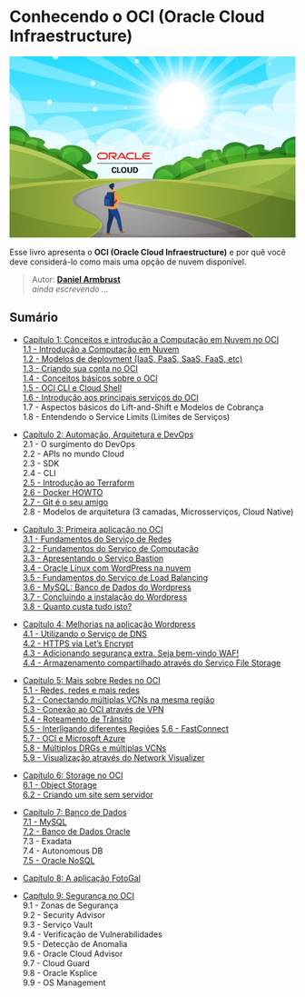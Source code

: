 # Conhecendo o OCI (Oracle Cloud Infraestructure)

![alt_text](./chapter-1/images/conhecendo-oci-livro-logo.jpg "Conhecendo o OCI")

Esse livro apresenta o **OCI (Oracle Cloud Infraestructure)** e por quê você deve considerá-lo como mais uma opção de nuvem disponível.

> Autor: **[Daniel Armbrust](https://github.com/daniel-armbrust)** <br>
> _ainda escrevendo ..._

## Sumário

- [Capítulo 1: Conceitos e introdução a Computação em Nuvem no OCI](https://github.com/daniel-armbrust/oci-book/blob/main/chapter-1/README.md) <br>
    [1.1 - Introdução a Computação em Nuvem](https://github.com/daniel-armbrust/oci-book/blob/main/chapter-1/1-1_intro-cloud-computing.md)<br>
    [1.2 - Modelos de deployment (IaaS, PaaS, SaaS, FaaS, etc)](https://github.com/daniel-armbrust/oci-book/blob/main/chapter-1/1-2_iaas-paas-saas.md) <br>
    [1.3 - Criando sua conta no OCI](https://github.com/daniel-armbrust/oci-book/blob/main/chapter-1/1-3_criando-sua-conta.md) <br>
    [1.4 - Conceitos básicos sobre o OCI](https://github.com/daniel-armbrust/oci-book/blob/main/chapter-1/1-4_conceitos-basicos.md) <br>
    [1.5 - OCI CLI e Cloud Shell](https://github.com/daniel-armbrust/oci-book/blob/main/chapter-1/1-5_ocicli-cloudshell.md)  
    [1.6 - Introdução aos principais serviços do OCI](https://github.com/daniel-armbrust/oci-book/blob/main/chapter-1/1-6_intro-principais-servicos.md) <br> 
    1.7 - Aspectos básicos do Lift-and-Shift e Modelos de Cobrança <br>
    1.8 - Entendendo o Service Limits (Limites de Serviços) <br>

- [Capítulo 2: Automação, Arquitetura e DevOps](https://github.com/daniel-armbrust/oci-book/blob/main/chapter-2/README.md) <br>
    2.1 - O surgimento do DevOps <br>
    2.2 - APIs no mundo Cloud <br>
    2.3 - SDK <br>
    2.4 - CLI <br>
    [2.5 - Introdução ao Terraform](https://github.com/daniel-armbrust/oci-book/blob/main/chapter-2/2-5_introducao-terraform.md) <br>
    [2.6 - Docker HOWTO](https://github.com/daniel-armbrust/oci-book/blob/main/chapter-2/2-6_docker-howto.md) <br>
    [2.7 - Git é o seu amigo](https://github.com/daniel-armbrust/oci-book/blob/main/chapter-2/2-7_git-amigo.md) <br>
    2.8 - Modelos de arquitetura (3 camadas, Microsserviços, Cloud Native) <br>

- [Capítulo 3: Primeira aplicação no OCI](https://github.com/daniel-armbrust/oci-book/blob/main/chapter-3/README.md) <br>
    [3.1 - Fundamentos do Serviço de Redes](https://github.com/daniel-armbrust/oci-book/blob/main/chapter-3/3-1_fundamentos-redes.md) <br>
    [3.2 - Fundamentos do Serviço de Computação](https://github.com/daniel-armbrust/oci-book/blob/main/chapter-3/3-2_fundamentos-computacao.md) <br>
    [3.3 - Apresentando o Serviço Bastion](https://github.com/daniel-armbrust/oci-book/blob/main/chapter-3/3-3_servico-bastion.md) <br>
    [3.4 - Oracle Linux com WordPress na nuvem](https://github.com/daniel-armbrust/oci-book/blob/main/chapter-3/3-4_oracle-linux-wordpress.md) <br>
    [3.5 - Fundamentos do Serviço de Load Balancing](https://github.com/daniel-armbrust/oci-book/blob/main/chapter-3/3-5_fundamentos-load-balancing.md) <br>
    [3.6 - MySQL: Banco de Dados do Wordpress](https://github.com/daniel-armbrust/oci-book/blob/main/chapter-3/3-6_wordpress-mysql-database.md) <br>
    [3.7 - Concluindo a instalação do Wordpress](https://github.com/daniel-armbrust/oci-book/blob/main/chapter-3/3-7_concluindo-wordpress.md) <br>
    [3.8 - Quanto custa tudo isto?](https://github.com/daniel-armbrust/oci-book/blob/main/chapter-3/3-8_quanto-custa-wordpress.md) <br>

- [Capítulo 4: Melhorias na aplicação Wordpress](https://github.com/daniel-armbrust/oci-book/blob/main/chapter-4/README.md) <br>
    [4.1 - Utilizando o Serviço de DNS](https://github.com/daniel-armbrust/oci-book/blob/main/chapter-4/4-1_servico-dns.md) <br>
    [4.2 - HTTPS via Let’s Encrypt](https://github.com/daniel-armbrust/oci-book/blob/main/chapter-4/4-2_https-lets-encrypt.md) <br>
    [4.3 - Adicionando segurança extra. Seja bem-vindo WAF!](https://github.com/daniel-armbrust/oci-book/blob/main/chapter-4/4-3_seguranca-waf.md) <br>
    [4.4 - Armazenamento compartilhado através do Serviço File Storage](https://github.com/daniel-armbrust/oci-book/blob/main/chapter-4/4-4_armcomp-servico-fstorage.md) <br>

- [Capítulo 5: Mais sobre Redes no OCI](https://github.com/daniel-armbrust/oci-book/blob/main/chapter-5/README.md) <br>
    [5.1 - Redes, redes e mais redes](https://github.com/daniel-armbrust/oci-book/blob/main/chapter-5/5-1_mais-sobre-redes-redes-redes.md) <br>
    [5.2 - Conectando múltiplas VCNs na mesma região](https://github.com/daniel-armbrust/oci-book/blob/main/chapter-5/5-2_mais-sobre-redes-multiplas-vcn-lpg-drg.md) <br>
    [5.3 - Conexão ao OCI através de VPN](https://github.com/daniel-armbrust/oci-book/blob/main/chapter-5/5-3_mais-sobre-redes-vpn.md) <br>
    [5.4 - Roteamento de Trânsito](https://github.com/daniel-armbrust/oci-book/blob/main/chapter-5/5-4_mais-sobre-redes-roteamento-transito.md) <br>
    [5.5 - Interligando diferentes Regiões](https://github.com/daniel-armbrust/oci-book/blob/main/chapter-5/5-5_mais-sobre-redes-interligando-regioes.md)
    [5.6 - FastConnect](https://github.com/daniel-armbrust/oci-book/blob/main/chapter-5/5-6_mais-sobre-redes-fastconnect.md) <br>
    [5.7 - OCI e Microsoft Azure](https://github.com/daniel-armbrust/oci-book/blob/main/chapter-5/5-7_mais-sobre-redes-msazure.md) <br>
    [5.8 - Múltiplos DRGs e múltiplas VCNs](https://github.com/daniel-armbrust/oci-book/blob/main/chapter-5/5-8_mais-sobre-redes-multiplos-drgs-multiplos-vcns.md) <br>
    [5.9 - Visualização através do Network Visualizer](https://github.com/daniel-armbrust/oci-book/blob/main/chapter-5/5-9_mais-sobre-redes-net-visualizer.md) <br>

- [Capítulo 6: Storage no OCI](https://github.com/daniel-armbrust/oci-book/blob/main/chapter-6/README.md) <br>
    [6.1 - Object Storage]() <br>
    [6.2 - Criando um site sem servidor]() <br>

- [Capítulo 7: Banco de Dados](https://github.com/daniel-armbrust/oci-book/blob/main/chapter-7/README.md) <br>
    [7.1 - MySQL](https://github.com/daniel-armbrust/oci-book/blob/main/chapter-7/7-1_mysql.md) <br>
    [7.2 - Banco de Dados Oracle](https://github.com/daniel-armbrust/oci-book/blob/main/chapter-7/7-2_banco-oracle.md) <br>
    7.3 - Exadata <br>
    7.4 - Autonomous DB <br>
    [7.5 - Oracle NoSQL](https://github.com/daniel-armbrust/oci-book/blob/main/chapter-7/7-5_nosql.md) <br>

- [Capítulo 8: A aplicação FotoGal](https://github.com/daniel-armbrust/oci-book/blob/main/chapter-8/README.md) <br>

- [Capítulo 9: Segurança no OCI](https://github.com/daniel-armbrust/oci-book/blob/main/chapter-9/README.md) <br>
    9.1 - Zonas de Segurança <br>
    9.2 - Security Advisor <br>
    9.3 - Serviço Vault <br>
    9.4 - Verificação de Vulnerabilidades <br>
    9.5 - Detecção de Anomalia <br>
    9.6 - Oracle Cloud Advisor <br>
    9.7 - Cloud Guard <br>
    9.8 - Oracle Ksplice <br> 
    9.9 - OS Management <br>
